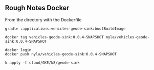 ## Rough Notes Docker

From the directory with the Dockerfile


```shell
gradle :applications:vehicles-geode-sink:bootBuildImage
```


```shell script
docker tag vehicles-geode-sink:0.0.4-SNAPSHOT nyla/vehicles-geode-sink:0.0.4-SNAPSHOT 

docker login
docker push nyla/vehicles-geode-sink:0.0.4-SNAPSHOT
```


```shell
k apply -f cloud/GKE/k8/geode-sink
```

